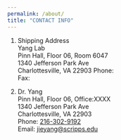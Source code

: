 ```yaml
---
permalink: /about/
title: "CONTACT INFO"
---
```


1. Shipping Address\
   Yang Lab\
   Pinn Hall, Floor 06, Room 6047\
   1340 Jefferson Park Ave\
   Charlottesville, VA 22903
   Phone:\
   Fax:

2. Dr. Yang\
   Pinn Hall, Floor 06, Office:XXXX\
   1340 Jefferson Park Ave\
   Charlottesville, VA 22903\
   Phone: [216-302-9192](tel:+1-216-302-9192)\
   Email: jieyang@scripps.edu

